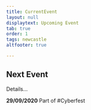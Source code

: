 ```yaml
---
title: CurrentEvent
layout: null
displaytext: Upcoming Event
tab: true
order: 1
tags: newcastle
altfooter: true

---
```


## Next Event

Details...

**29/09/2020** Part of #Cyberfest

